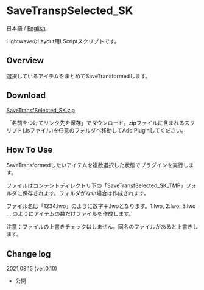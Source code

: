 # SaveTranspSelected_SK

 日本語 / [English](README.md)

LightwaveのLayout用LScriptスクリプトです。

## Overview

選択しているアイテムをまとめてSaveTransformedします。

## Download

[SaveTransfSelected_SK.zip](SaveTransfSelected_SK.zip)

「名前をつけてリンク先を保存」でダウンロード。zipファイルに含まれるスクリプト(.lsファイル)を任意のフォルダへ移動してAdd Pluginしてください。

## How To Use

SaveTransformedしたいアイテムを複数選択した状態でプラグインを実行します。

ファイルはコンテントディレクトリ下の「SaveTransfSelected_SK_TMP」フォルダに保存されます。フォルダがない場合は作成されます。

ファイル名は「1234.lwo」のように数字＋.lwoとなります。1.lwo, 2.lwo, 3.lwo ... のようにアイテムの数だけファイルを作成します。

注意：ファイルの上書きチェックはしません。同名のファイルがあると上書きします。

## Change log

2021.08.15 (ver.0.10)

- 公開
